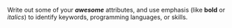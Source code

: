 Write out some of your _**awesome**_ attributes, and use emphasis (like **bold** or _italics_) to identify keywords, programming languages, or skills. 
